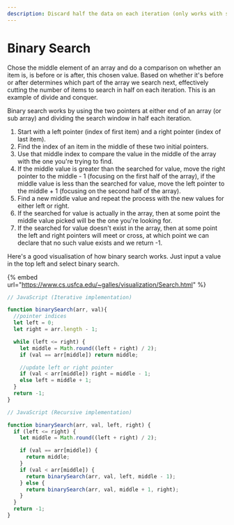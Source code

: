 ```yaml
---
description: Discard half the data on each iteration (only works with sorted data)
---
```


# Binary Search

Chose the middle element of an array and do a comparison on whether an item is, is before or is after, this chosen value. Based on whether it's before or after determines which part of the array we search next, effectively cutting the number of items to search in half on each iteration. This is an example of divide and conquer.

Binary search works by using the two pointers at either end of an array (or sub array) and dividing the search window in half each iteration.&#x20;

1. Start with a left pointer (index of first item) and a right pointer (index of last item).
2. Find the index of an item in the middle of these two initial pointers.
3. Use that middle index to compare the value in the middle of the array with the one you're trying to find.
4. If the middle value is greater than the searched for value, move the right pointer to the middle - 1 (focusing on the first half of the array), if the middle value is less than the searched for value, move the left pointer to the middle + 1 (focusing on the second half of the array).
5. Find a new middle value and repeat the process with the new values for either left or right.&#x20;
6. If the searched for value is actually in the array, then at some point the middle value picked will be the one you're looking for.
7. If the searched for value doesn't exist in the array, then at some point the left and right pointers will meet or cross, at which point we can declare that no such value exists and we return -1.

Here's a good visualisation of how binary search works. Just input a value in the top left and select binary search.

{% embed url="https://www.cs.usfca.edu/~galles/visualization/Search.html" %}

```javascript
// JavaScript (Iterative implementation)

function binarySearch(arr, val){
  //pointer indices
  let left = 0;
  let right = arr.length - 1;

  while (left <= right) {
    let middle = Math.round((left + right) / 2);
    if (val == arr[middle]) return middle;

    //update left or right pointer
    if (val < arr[middle]) right = middle - 1;
    else left = middle + 1;
  }
  return -1;
}
```

```javascript
// JavaScript (Recursive implementation)

function binarySearch(arr, val, left, right) {
  if (left <= right) {
    let middle = Math.round((left + right) / 2);

    if (val == arr[middle]) {
      return middle;
    }
    if (val < arr[middle]) {
      return binarySearch(arr, val, left, middle - 1);
    } else {
      return binarySearch(arr, val, middle + 1, right);
    }
  }
  return -1;
}
```
